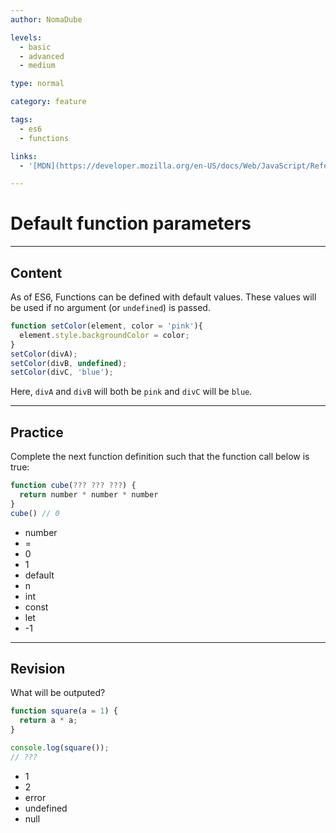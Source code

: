 ```yaml
---
author: NomaDube

levels:
  - basic
  - advanced
  - medium

type: normal

category: feature

tags:
  - es6
  - functions

links:
  - '[MDN](https://developer.mozilla.org/en-US/docs/Web/JavaScript/Reference/Functions/Default_parameters){website}'

---
```

# Default function parameters

---
## Content

As of ES6, Functions can be defined with default values. These values will be used if no argument (or `undefined`) is passed.

```javascript
function setColor(element, color = 'pink'){
  element.style.backgroundColor = color;
}
setColor(divA);
setColor(divB, undefined);
setColor(divC, 'blue');
```

Here, `divA` and `divB` will both be `pink`  and `divC` will be `blue`.

---
## Practice

Complete the next function definition such that the function call below is true:

```javascript
function cube(??? ??? ???) {
  return number * number * number
}
cube() // 0
```

* number
* =
* 0
* 1
* default
* n
* int
* const
* let
* -1

---
## Revision

What will be outputed?

```javascript
function square(a = 1) {
  return a * a;
}

console.log(square());
// ???
```

* 1
* 2
* error
* undefined
* null
 
